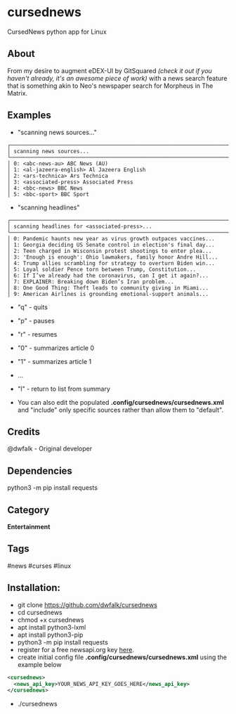 # cursednews
CursedNews python app for Linux
## About 
From my desire to augment eDEX-UI by GitSquared *(check it out if you haven't already, it's an awesome piece of work)* with a news search feature that is something akin to Neo's newspaper search for Morpheus in The Matrix. 

## Examples 
* "scanning news sources..."
```
┌───────────────────────────────────────────────────────────────────────────
│ scanning news sources...
└───────────────────────────────────────────────────────────────────────────
│ 0: <abc-news-au> ABC News (AU)
│ 1: <al-jazeera-english> Al Jazeera English
│ 2: <ars-technica> Ars Technica
│ 3: <associated-press> Associated Press
│ 4: <bbc-news> BBC News
│ 5: <bbc-sport> BBC Sport 
```

* "scanning headlines"
```
┌───────────────────────────────────────────────────────────────────────────
│ scanning headlines for <associated-press>...
└───────────────────────────────────────────────────────────────────────────
│ 0: Pandemic haunts new year as virus growth outpaces vaccines...
│ 1: Georgia deciding US Senate control in election's final day...
│ 2: Teen charged in Wisconsin protest shootings to enter plea...
│ 3: 'Enough is enough': Ohio lawmakers, family honor Andre Hill...
│ 4: Trump allies scrambling for strategy to overturn Biden win...
│ 5: Loyal soldier Pence torn between Trump, Constitution...
│ 6: If I’ve already had the coronavirus, can I get it again?...
│ 7: EXPLAINER: Breaking down Biden’s Iran problem...
│ 8: One Good Thing: Theft leads to community giving in Miami...
│ 9: American Airlines is grounding emotional-support animals...
```
* "q" - quits
* "p" - pauses
* "r" - resumes
* "0" - summarizes article 0
* "1" - summarizes article 1
* ...
* "l" - return to list from summary

* You can also edit the populated **.config/cursednews/cursednews.xml** and "include" only specific sources rather than allow them to "default".

## Credits 
@dwfalk - Original developer

## Dependencies
python3 -m pip install requests

## Category
**Entertainment**

## Tags
#news
#curses
#linux

## Installation:
- git clone https://github.com/dwfalk/cursednews
- cd cursednews
- chmod +x cursednews
- apt install python3-lxml
- apt install python3-pip
- python3 -m pip install requests
- register for a free newsapi.org key [here](http://newsapi.org/register).
- create initial config file **.config/cursednews/cursednews.xml** using the example below
```xml
<cursednews>
  <news_api_key>YOUR_NEWS_API_KEY_GOES_HERE</news_api_key>
</cursednews>
```
- ./cursednews

